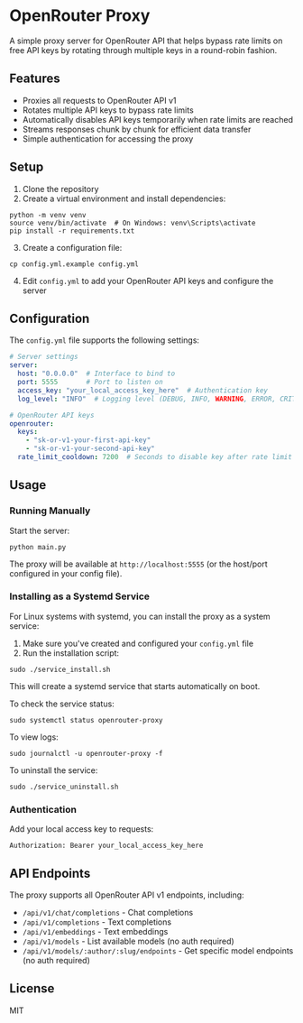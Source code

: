 # OpenRouter Proxy

A simple proxy server for OpenRouter API that helps bypass rate limits on free API keys by rotating through multiple keys in a round-robin fashion.

## Features

- Proxies all requests to OpenRouter API v1
- Rotates multiple API keys to bypass rate limits
- Automatically disables API keys temporarily when rate limits are reached
- Streams responses chunk by chunk for efficient data transfer
- Simple authentication for accessing the proxy

## Setup

1. Clone the repository
2. Create a virtual environment and install dependencies:
```
python -m venv venv
source venv/bin/activate  # On Windows: venv\Scripts\activate
pip install -r requirements.txt
```
3. Create a configuration file:
```
cp config.yml.example config.yml
```
4. Edit `config.yml` to add your OpenRouter API keys and configure the server

## Configuration

The `config.yml` file supports the following settings:

```yaml
# Server settings
server:
  host: "0.0.0.0"  # Interface to bind to
  port: 5555       # Port to listen on
  access_key: "your_local_access_key_here"  # Authentication key
  log_level: "INFO"  # Logging level (DEBUG, INFO, WARNING, ERROR, CRITICAL)

# OpenRouter API keys
openrouter:
  keys:
    - "sk-or-v1-your-first-api-key"
    - "sk-or-v1-your-second-api-key"
  rate_limit_cooldown: 7200  # Seconds to disable key after rate limit (2 hours)
```

## Usage

### Running Manually

Start the server:
```
python main.py
```

The proxy will be available at `http://localhost:5555` (or the host/port configured in your config file).

### Installing as a Systemd Service

For Linux systems with systemd, you can install the proxy as a system service:

1. Make sure you've created and configured your `config.yml` file
2. Run the installation script:
```
sudo ./service_install.sh
```

This will create a systemd service that starts automatically on boot.

To check the service status:
```
sudo systemctl status openrouter-proxy
```

To view logs:
```
sudo journalctl -u openrouter-proxy -f
```

To uninstall the service:
```
sudo ./service_uninstall.sh
```

### Authentication

Add your local access key to requests:
```
Authorization: Bearer your_local_access_key_here
```

## API Endpoints

The proxy supports all OpenRouter API v1 endpoints, including:

- `/api/v1/chat/completions` - Chat completions
- `/api/v1/completions` - Text completions
- `/api/v1/embeddings` - Text embeddings
- `/api/v1/models` - List available models (no auth required)
- `/api/v1/models/:author/:slug/endpoints` - Get specific model endpoints (no auth required)

## License

MIT 